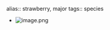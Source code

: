 alias:: strawberry, major
tags:: species

- ![image.png](https://peach-geographical-bat-397.mypinata.cloud/ipfs/QmUNKbHDGPht4nxs4kiKdS9GVvwwn7PnDo1krEcPGizwBB)